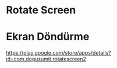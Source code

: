 # Rotate Screen
# Ekran Döndürme
https://play.google.com/store/apps/details?id=com.dogusumit.rotatescreen2
